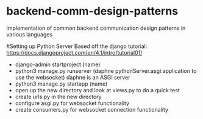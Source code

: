 # backend-comm-design-patterns
Implementation of common backend communication design patterns in various languages

#Setting up Python Server
Based off the django tutorial: https://docs.djangoproject.com/en/4.1/intro/tutorial01/
- django-admin startproject (name)
- python3 manage.py runserver (daphne pythonServer.asgi:application to use the websocket) daphne is an ASGI server
- python3 manage.py startapp (name)
- open up the new directory and look at views.py to do a quick test
- create urls.py in the new directory
- configure asgi.py for websocket functionality
- create consumers.py for websocket connection functionality




